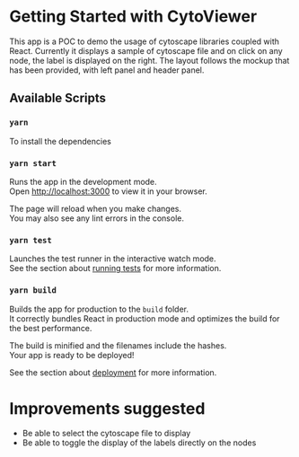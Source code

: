 # Getting Started with CytoViewer

This app is a POC to demo the usage of cytoscape libraries coupled with React.
Currently it displays a sample of cytoscape file and on click on any node, the label is displayed on the right.
The layout follows the mockup that has been provided, with left panel and header panel.

## Available Scripts


### `yarn`

To install the dependencies

### `yarn start`

Runs the app in the development mode.\
Open [http://localhost:3000](http://localhost:3000) to view it in your browser.

The page will reload when you make changes.\
You may also see any lint errors in the console.

### `yarn test`

Launches the test runner in the interactive watch mode.\
See the section about [running tests](https://facebook.github.io/create-react-app/docs/running-tests) for more information.

### `yarn build`

Builds the app for production to the `build` folder.\
It correctly bundles React in production mode and optimizes the build for the best performance.

The build is minified and the filenames include the hashes.\
Your app is ready to be deployed!

See the section about [deployment](https://facebook.github.io/create-react-app/docs/deployment) for more information.


# Improvements suggested

- Be able to select the cytoscape file to display
- Be able to toggle the display of the labels directly on the nodes 

